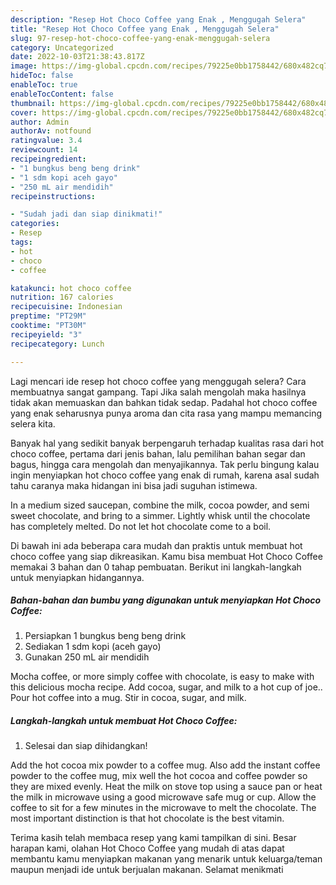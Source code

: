 ```yaml
---
description: "Resep Hot Choco Coffee yang Enak , Menggugah Selera"
title: "Resep Hot Choco Coffee yang Enak , Menggugah Selera"
slug: 97-resep-hot-choco-coffee-yang-enak-menggugah-selera
category: Uncategorized
date: 2022-10-03T21:38:43.817Z
image: https://img-global.cpcdn.com/recipes/79225e0bb1758442/680x482cq70/hot-choco-coffee-foto-resep-utama.jpg
hideToc: false
enableToc: true
enableTocContent: false
thumbnail: https://img-global.cpcdn.com/recipes/79225e0bb1758442/680x482cq70/hot-choco-coffee-foto-resep-utama.jpg
cover: https://img-global.cpcdn.com/recipes/79225e0bb1758442/680x482cq70/hot-choco-coffee-foto-resep-utama.jpg
author: Admin
authorAv: notfound
ratingvalue: 3.4
reviewcount: 14
recipeingredient:
- "1 bungkus beng beng drink"
- "1 sdm kopi aceh gayo"
- "250 mL air mendidih"
recipeinstructions:

- "Sudah jadi dan siap dinikmati!"
categories:
- Resep
tags:
- hot
- choco
- coffee

katakunci: hot choco coffee 
nutrition: 167 calories
recipecuisine: Indonesian
preptime: "PT29M"
cooktime: "PT30M"
recipeyield: "3"
recipecategory: Lunch

---
```



Lagi mencari ide resep hot choco coffee yang menggugah selera? Cara membuatnya sangat gampang. Tapi Jika salah mengolah maka hasilnya tidak akan memuaskan dan bahkan tidak sedap. Padahal hot choco coffee yang enak seharusnya punya aroma dan cita rasa yang mampu memancing selera kita.


Banyak hal yang sedikit banyak berpengaruh terhadap kualitas rasa dari hot choco coffee, pertama dari jenis bahan, lalu pemilihan bahan segar dan bagus, hingga cara mengolah dan menyajikannya. Tak perlu bingung kalau ingin menyiapkan hot choco coffee yang enak di rumah, karena asal sudah tahu caranya maka hidangan ini bisa jadi suguhan istimewa.

In a medium sized saucepan, combine the milk, cocoa powder, and semi sweet chocolate, and bring to a simmer. Lightly whisk until the chocolate has completely melted. Do not let hot chocolate come to a boil.


Di bawah ini ada beberapa cara mudah dan praktis untuk membuat hot choco coffee yang siap dikreasikan. Kamu bisa membuat Hot Choco Coffee memakai 3 bahan dan 0 tahap pembuatan. Berikut ini langkah-langkah untuk menyiapkan hidangannya.

<!--inarticleads1-->

##### Bahan-bahan dan bumbu yang digunakan untuk menyiapkan Hot Choco Coffee:

1. Persiapkan 1 bungkus beng beng drink
1. Sediakan 1 sdm kopi (aceh gayo)
1. Gunakan 250 mL air mendidih


Mocha coffee, or more simply coffee with chocolate, is easy to make with this delicious mocha recipe. Add cocoa, sugar, and milk to a hot cup of joe.. Pour hot coffee into a mug. Stir in cocoa, sugar, and milk. 

<!--inarticleads2-->

##### Langkah-langkah untuk membuat Hot Choco Coffee:


1. Selesai dan siap dihidangkan!

Add the hot cocoa mix powder to a coffee mug. Also add the instant coffee powder to the coffee mug, mix well the hot cocoa and coffee powder so they are mixed evenly. Heat the milk on stove top using a sauce pan or heat the milk in microwave using a good microwave safe mug or cup. Allow the coffee to sit for a few minutes in the microwave to melt the chocolate. The most important distinction is that hot chocolate is the best vitamin. 

Terima kasih telah membaca resep yang kami tampilkan di sini. Besar harapan kami, olahan Hot Choco Coffee yang mudah di atas dapat membantu kamu menyiapkan makanan yang menarik untuk keluarga/teman maupun menjadi ide untuk berjualan makanan. Selamat menikmati
